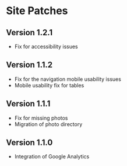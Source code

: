 # Site Patches

## Version 1.2.1
 - Fix for accessibility issues

## Version 1.1.2
 - Fix for the navigation mobile usability issues
 - Mobile usability fix for tables

## Version 1.1.1
 - Fix for missing photos
 - Migration of photo directory

## Version 1.1.0
 - Integration of Google Analytics
